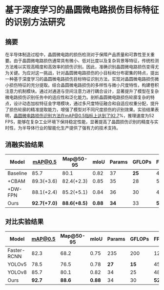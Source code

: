 #   基于深度学习的晶圆微电路损伤目标特征的识别方法研究

## 摘要

在半导体制造过程中，晶圆微电路的损伤检测对于保障产品质量和可靠性至关重要。由于晶圆微电路损伤通常具有微小、低对比度以及复杂背景等特征，传统检测方法难以实现高精度和高效率的损伤识别。因此，准确识别晶圆微电路损伤变得尤为关键。为应对这一挑战，针对晶圆微电路损伤的小目标和分布密集的特点，提出一种基于深度学习的晶圆微电路损伤目标特征识别方法，实现对晶圆微电路损伤微小损伤特征的充分提取。结合晶圆微电路损伤的多样性与微小尺度特性，构建卷积注意力机制模块。通过对通道与空间注意力进行耦合设计，显著提升了模型在复杂微电路损伤识别任务中的适应性和泛化能力。剖析晶圆微电路损伤轮廓复杂的特点，设计动态加权特征金字塔模块，通过多尺度特征融合和自适应权重分配，提升了损伤轮廓的精准提取能力，增强了模型对不同尺度损伤的识别效果。实验结果表明，晶圆微电路损伤识别方法在mAP@0.5指标上达到了92.7%，推理速度为52 FPS，能够在复杂工业环境下保持稳定性能，显著提高了晶圆损伤识别的精度与实时性，为半导体行业的智能化生产提供了强有力的技术支持。

## 消融实验结果

| **Model** | **mAP@0.5**    | **Map@50-95**  | **mIoU** | **Params** | **GFLOPs** | **FPS** |
| --------- | -------------- | -------------- | -------- | ---------- | ---------- | ------- |
| Baseline  | 85.7           | 80.1           | 0.82     | 37         | **25**     | 48      |
| +CBAM     | 89.3(+3.6)     | 82.4(+2.3)     | 0.85     | 35         | 28         | 50      |
| +DW-FPN   | 88.1(+2.4)     | 85.2(+5.1)     | 0.84     | 36         | 30         | 49      |
| Ours      | **92.7(+7.0)** | **88.6(+8.5)** | **0.88** | **34**     | 33         | **52**  |

## 对比实验结果

| **Model**   | **mAP@0.5** | **Map@50-95** | **mIoU** | **Params** | **GFLOPs** | **FPS** |
| ----------- | ----------- | ------------- | -------- | ---------- | ---------- | ------- |
| Faster-RCNN | 82.3        | 68.2          | 0.75     | 235        | 200        | 12      |
| YOLOv5      | 78.5        | 76.5          | 0.78     | **27**     | **15**     | 45      |
| YOLOv8      | 85.7        | 80.1          | 0.82     | 34         | 25         | 48      |
| Ours        | **92.7**    | **88.6**      | **0.88** | 34         | 30         | **52**  |

